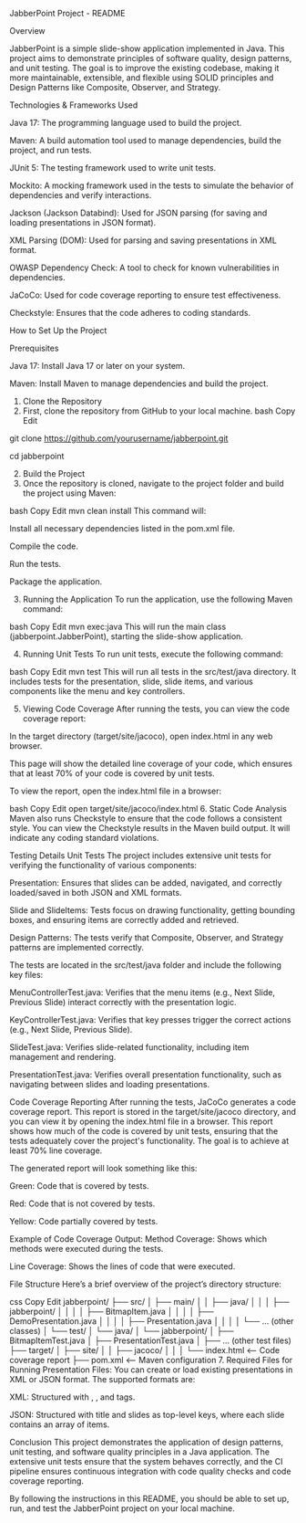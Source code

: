 JabberPoint Project - README

Overview

JabberPoint is a simple slide-show application implemented in Java. This project aims to demonstrate principles of software quality, design patterns, and unit testing. The goal is to improve the existing codebase, making it more maintainable, extensible, and flexible using SOLID principles and Design Patterns like Composite, Observer, and Strategy.

Technologies & Frameworks Used

Java 17: The programming language used to build the project.

Maven: A build automation tool used to manage dependencies, build the project, and run tests.

JUnit 5: The testing framework used to write unit tests.

Mockito: A mocking framework used in the tests to simulate the behavior of dependencies and verify interactions.

Jackson (Jackson Databind): Used for JSON parsing (for saving and loading presentations in JSON format).

XML Parsing (DOM): Used for parsing and saving presentations in XML format.

OWASP Dependency Check: A tool to check for known vulnerabilities in dependencies.

JaCoCo: Used for code coverage reporting to ensure test effectiveness.

Checkstyle: Ensures that the code adheres to coding standards.

How to Set Up the Project

Prerequisites

Java 17: Install Java 17 or later on your system.

Maven: Install Maven to manage dependencies and build the project.

1. Clone the Repository
2. First, clone the repository from GitHub to your local machine.
bash  Copy  Edit

git clone https://github.com/yourusername/jabberpoint.git

cd jabberpoint

2. Build the Project
3. Once the repository is cloned, navigate to the project folder and build the project using Maven:

bash
Copy
Edit
mvn clean install
This command will:

Install all necessary dependencies listed in the pom.xml file.

Compile the code.

Run the tests.

Package the application.

3. Running the Application
To run the application, use the following Maven command:

bash
Copy
Edit
mvn exec:java
This will run the main class (jabberpoint.JabberPoint), starting the slide-show application.

4. Running Unit Tests
To run unit tests, execute the following command:

bash
Copy
Edit
mvn test
This will run all tests in the src/test/java directory. It includes tests for the presentation, slide, slide items, and various components like the menu and key controllers.

5. Viewing Code Coverage
After running the tests, you can view the code coverage report:

In the target directory (target/site/jacoco), open index.html in any web browser.

This page will show the detailed line coverage of your code, which ensures that at least 70% of your code is covered by unit tests.

To view the report, open the index.html file in a browser:

bash
Copy
Edit
open target/site/jacoco/index.html
6. Static Code Analysis
Maven also runs Checkstyle to ensure that the code follows a consistent style. You can view the Checkstyle results in the Maven build output. It will indicate any coding standard violations.

Testing Details
Unit Tests
The project includes extensive unit tests for verifying the functionality of various components:

Presentation: Ensures that slides can be added, navigated, and correctly loaded/saved in both JSON and XML formats.

Slide and SlideItems: Tests focus on drawing functionality, getting bounding boxes, and ensuring items are correctly added and retrieved.

Design Patterns: The tests verify that Composite, Observer, and Strategy patterns are implemented correctly.

The tests are located in the src/test/java folder and include the following key files:

MenuControllerTest.java: Verifies that the menu items (e.g., Next Slide, Previous Slide) interact correctly with the presentation logic.

KeyControllerTest.java: Verifies that key presses trigger the correct actions (e.g., Next Slide, Previous Slide).

SlideTest.java: Verifies slide-related functionality, including item management and rendering.

PresentationTest.java: Verifies overall presentation functionality, such as navigating between slides and loading presentations.

Code Coverage Reporting
After running the tests, JaCoCo generates a code coverage report. This report is stored in the target/site/jacoco directory, and you can view it by opening the index.html file in a browser. This report shows how much of the code is covered by unit tests, ensuring that the tests adequately cover the project's functionality. The goal is to achieve at least 70% line coverage.

The generated report will look something like this:

Green: Code that is covered by tests.

Red: Code that is not covered by tests.

Yellow: Code partially covered by tests.

Example of Code Coverage Output:
Method Coverage: Shows which methods were executed during the tests.

Line Coverage: Shows the lines of code that were executed.

File Structure
Here’s a brief overview of the project’s directory structure:

css
Copy
Edit
jabberpoint/
├── src/
│   ├── main/
│   │   ├── java/
│   │   │   ├── jabberpoint/
│   │   │   │   ├── BitmapItem.java
│   │   │   │   ├── DemoPresentation.java
│   │   │   │   ├── Presentation.java
│   │   │   │   └── ... (other classes)
│   └── test/
│       └── java/
│           └── jabberpoint/
│               ├── BitmapItemTest.java
│               ├── PresentationTest.java
│               ├── ... (other test files)
├── target/
│   ├── site/
│   │   ├── jacoco/
│   │   │   └── index.html  <-- Code coverage report
├── pom.xml  <-- Maven configuration
7. Required Files for Running
Presentation Files: You can create or load existing presentations in XML or JSON format. The supported formats are:

XML: Structured with <presentation>, <slide>, and <item> tags.

JSON: Structured with title and slides as top-level keys, where each slide contains an array of items.

Conclusion
This project demonstrates the application of design patterns, unit testing, and software quality principles in a Java application. The extensive unit tests ensure that the system behaves correctly, and the CI pipeline ensures continuous integration with code quality checks and code coverage reporting.

By following the instructions in this README, you should be able to set up, run, and test the JabberPoint project on your local machine.
